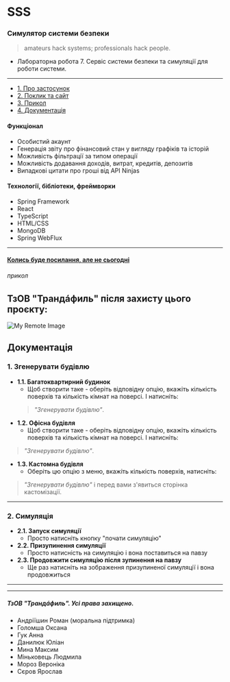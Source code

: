 # SSS

### Симулятор системи безпеки
> amateurs hack systems; professionals hack people.

- Лабораторна робота 7. Сервіс системи безпеки та симуляції для роботи системи.
---
  - [1. Про застосунок](#функціонал)
  - [2. Поклик та сайт](#затестуйте)
  - [3. Прикол](#прикол)
  - [4. Документація](#документація)

#### Функціонал
- Особистий акаунт
- Генерація звіту про фінансовий стан у вигляду графіків та історій
- Можливість фільтрації за типом операції
- Можливість додавання доходів, витрат, кредитів, депозитів
- Випадкові цитати про гроші від API Ninjas
#### Технології, бібліотеки, фреймворки
- Spring Framework
- React
- TypeScript
- HTML/CSS
- MongoDB
- Spring WebFlux
---
#### [Колись буде посилання, але не сьогодні](https://trandafyl-testing.onrender.com/)

###### прикол
## ТзОВ "Трандáфиль" після захисту цього проєкту:
![My Remote Image](https://i.pinimg.com/564x/ac/6e/ed/ac6eedff4adc6530a86bac6da443c65a.jpg)


## Документація
### 1. Згенерувати будівлю
- **1.1. Багатоквартирний будинок**
  - Щоб створити таке - оберіть відповідну опцію, вкажіть кількість поверхів та кількість кімнат на поверсі. І натисніть:
  >*"Згенерувати будівлю"*.
 - **1.2. Офісна будівля**
   - Щоб створити таке - оберіть відповідну опцію, вкажіть кількість поверхів та кількість кімнат на поверсі. І натисніть:
  >*"Згенерувати будівлю"*.
 - **1.3. Кастомна будівля**
   - Оберіть цю опцію з меню, вкажіть кількість поверхів, натисніть:
  >*"Згенерувати будівлю"* і перед вами з'явиться сторінка кастомізації.
---
### 2. Симуляція
- **2.1. Запуск симуляції**
  - Просто натисніть кнопку "почати симуляцію"
- **2.2. Призупинення симуляції**
  - Просто натисність на симуляцію і вона поставиться на павзу
- **2.3. Продовжити симуляцію після зупинення на павзу**
  - Ще раз натисніть на зображення призупиненої симуляції і вона продовжиться
---
   ---
   ##### ТзОВ "Трандáфиль". Усі права захищено.
   - Андріїшин Роман (моральна підтримка)
   - Голомша Оксана
   - Гук Анна
   - Данилюк Юліан
   - Мина Максим
   - Міньковець Людмила
   - Мороз Вероніка
   - Сєров Ярослав
